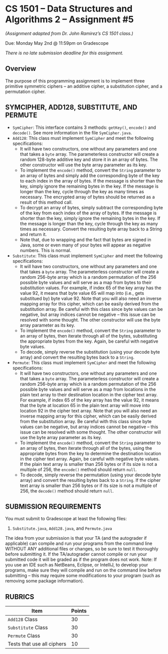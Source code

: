 # CS 1501 – Data Structures and Algorithms 2 – Assignment #5

_(Assignment adapted from Dr. John Ramirez’s CS 1501 class.)_

Due: Monday May 2nd @ 11:59pm on Gradescope

_There is no late submission deadline for this assignment._

## Overview

The purpose of this programming assignment is to implement three primitive symmetric ciphers – an additive cipher, a substitution cipher, and a permutation cipher.

## SYMCIPHER, ADD128, SUBSTITUTE, AND PERMUTE

* `SymCipher`: This interface contains 3 methods: `getKey()`, `encode()` and `decode()`. See more information in the file `SymCipher.java`.
* `Add128`: This class must implement `SymCipher` and meet the following specifications:
  * It will have two constructors, one without any parameters and one that takes a `byte` array. The parameterless constructor will create a random 128-byte additive key and store it in an array of bytes. The other constructor will use the byte array parameter as its key.
  * To implement the `encode()` method, convert the `String` parameter to an array of bytes and simply add the corresponding byte of the key to each index in the array of bytes. If the message is shorter than the key, simply ignore the remaining bytes in the key. If the message is longer than the key, cycle through the key as many times as necessary. The encrypted array of bytes should be returned as a result of this method call.
  * To decrypt an array of bytes, simply subtract the corresponding byte of the key from each index of the array of bytes. If the message is shorter than the key, simply ignore the remaining bytes in the key. If the message is longer than the key, cycle through the key as many times as necessary. Convert the resulting byte array back to a String and return it.
  * Note that, due to wrapping and the fact that bytes are signed in Java, some or even many of your bytes will appear as negative numbers. This is normal.
* `Substitute`: This class must implement `SymCipher` and meet the following specifications:
  * It will have two constructors, one without any parameters and one that takes a `byte` array. The parameterless constructor will create a random 256-byte array which is a random permutation of the 256 possible byte values and will serve as a map from bytes to their substitution values. For example, if index 65 of the key array has the value 92, it means that byte value 65 will map into (i.e., gets substitued by) byte value 92. Note that you will also need an inverse mapping array for this cipher, which can be easily derived from the substitution array. Be careful with this class since byte values can be negative, but array indices cannot be negative – this issue can be resolved with some thought. The other constructor will use the byte array parameter as its key.
  * To implement the `encode()` method, convert the `String` parameter to an array of bytes, then iterate through all of the bytes, substituting the appropriate bytes from the key. Again, be careful with negative byte values.
  * To decode, simply reverse the substitution (using your decode byte array) and convert the resulting bytes back to a `String`.
* `Permute`: This class must implement `SymCipher` and meet the following specifications:
  * It will have two constructors, one without any parameters and one that takes a `byte` array. The parameterless constructor will create a random 256-byte array which is a random permutation of the 256 possible byte values and will serve as a map from locations in the plain text array to their destination location in the cipher text array. For example, if index 65 of the key array has the value 92, it means that the byte at location 65 in the plain text array will move into location 92 in the cipher text array. Note that you will also need an inverse mapping array for this cipher, which can be easily derived from the substitution array. Be careful with this class since byte values can be negative, but array indices cannot be negative – this issue can be resolved with some thought. The other constructor will use the byte array parameter as its key.
  * To implement the `encode()` method, convert the `String` parameter to an array of bytes, then iterate through all of the bytes, using the appropriate bytes from the key to determine the destination location in the cipher text array. Again, be careful with negative byte values. If the plain text array is smaller than 256 bytes or if its size is not a multiple of 256, the `encode()` method should return `null`.
  * To decode, simply reverse the permutation (using your decode byte array) and convert the resulting bytes back to a `String`. If the cipher text array is smaller than 256 bytes or if its size is not a multiple of 256, the `decode()` method should return `null`.

## SUBMISSION REQUIREMENTS
You must submit to Gradescope at least the following files:
1. `Substitute.java`, `Add128.java`, and `Permute.java`

The idea from your submission is that your TA (and the autograder if applicable) can compile and run your programs from the command line WITHOUT ANY additional files or changes, so be sure to test it thoroughly before submitting it. If the TA/autograder cannot compile or run your submitted code it will be graded as if the program does not work. 
Note: If you use an IDE such as NetBeans, Eclipse, or IntelliJ, to develop your programs, make sure they will compile and run on the command line before submitting – this may require some modifications to your program (such as removing some package information).

## RUBRICS

Item|Points
----|------|
`Add128` Class| 30
`Substitute` Class| 30
`Permute` Class| 30
Tests that use all ciphers| 10
